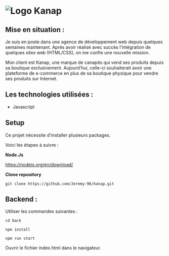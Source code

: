 # ![Logo Kanap](./front/images/logo.png)

## Mise en situation :

Je suis en poste dans une agence de développement web depuis quelques semaines maintenant. Après avoir réalisé avec succès l’intégration de quelques sites web (HTML/CSS), on me confie une nouvelle mission.

Mon client est Kanap, une marque de canapés qui vend ses produits depuis sa boutique exclusivement. Aujourd’hui, celle-ci souhaiterait avoir une plateforme de e-commerce en plus de sa boutique physique pour vendre ses produits sur Internet.

## Les technologies utilisées :

- Javascript

## Setup

Ce projet nécessite d'installer plusieurs packages.

Voici les étapes à suivre :

**Node.Js**

https://nodejs.org/en/download/


**Clone repository**

```
git clone https://github.com/Jeremy-96/kanap.git
```

## Backend :

Utiliser les commandes suivantes :

```
cd back
```

```
npm install
```

```
npm run start
```



Ouvrir le fichier index.html dans le navigateur.





